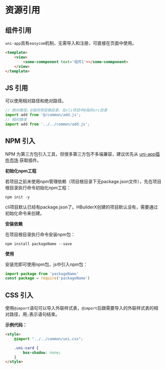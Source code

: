 # 资源引用

## 组件引用

`uni-app`具有`easycom`机制，无需导入和注册，可直接在页面中使用。

~~~html
<template>
	<view>
        <some-commponent text='组件1'></some-commponent>
    </view>
</template>
~~~

## JS 引用

可以使用相对路径和绝对路径。

~~~js
// 绝对路径，@指向项目根目录，在cli项目中@指向src目录
import add from '@/common/add.js';
// 相对路径
import add from '../../common/add.js';
~~~

## NPM 引入

NPM 为第三方包引入工具，但很多第三方包不多端兼容，建议优先从 [uni-app插件市场](https://ext.dcloud.net.cn/) 获取插件。

**初始化npm工程**

若项目之前未使用npm管理依赖（项目根目录下无package.json文件），先在项目根目录执行命令初始化npm工程：

```shell
npm init -y
```

cli项目默认已经有package.json了。HBuilderX创建的项目默认没有，需要通过初始化命令来创建。

**安装依赖**

在项目根目录执行命令安装npm包：

```shell
npm install packageName --save
```

**使用**

安装完即可使用npm包，js中引入npm包：

```js
import package from 'packageName'
const package = require('packageName')
```

## CSS 引入

使用`@import`语句可以导入外联样式表，`@import`后跟需要导入的外联样式表的相对路径，用`;`表示语句结束。

**示例代码：**

```html
<style>
    @import "../../common/uni.css";

    .uni-card {
        box-shadow: none;
    }
</style>
```
